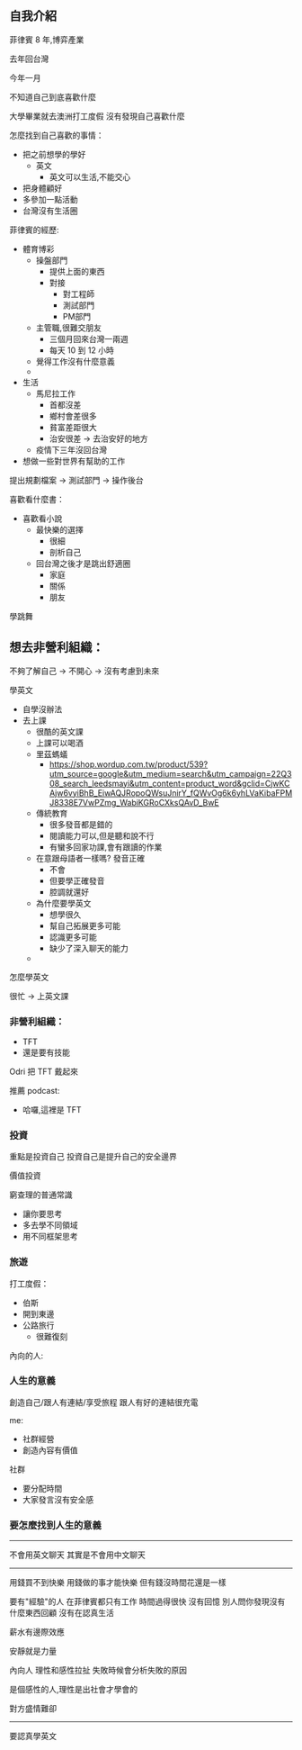 ## 自我介紹

菲律賓 8 年,博弈產業

去年回台灣


今年一月

不知道自己到底喜歡什麼

大學畢業就去澳洲打工度假
沒有發現自己喜歡什麼

怎麼找到自己喜歡的事情：

- 把之前想學的學好
  - 英文
    - 英文可以生活,不能交心
- 把身體顧好
- 多參加一點活動
- 台灣沒有生活圈

菲律賓的經歷:
- 體育博彩
  - 操盤部門
    - 提供上面的東西
    - 對接
      - 對工程師
      - 測試部門
      - PM部門
  - 主管職,很難交朋友
    - 三個月回來台灣一兩週
    - 每天 10 到 12 小時
  - 覺得工作沒有什麼意義
  - 
- 生活
  - 馬尼拉工作
    - 首都沒差
    - 鄉村會差很多
    - 貧富差距很大
    - 治安很差 -> 去治安好的地方
  - 疫情下三年沒回台灣
- 想做一些對世界有幫助的工作


提出規劃檔案 -> 測試部門 -> 操作後台

喜歡看什麼書：
- 喜歡看小說
  - 最快樂的選擇
    - 很細
    - 剖析自己
  - 回台灣之後才是跳出舒適圈
    - 家庭
    - 關係
    - 朋友

學跳舞

想去非營利組織：
- 

不夠了解自己 -> 不開心
-> 沒有考慮到未來

學英文
- 自學沒辦法
- 去上課
  - 很酷的英文課
  - 上課可以喝酒
  - 里茲螞蟻
    - https://shop.wordup.com.tw/product/539?utm_source=google&utm_medium=search&utm_campaign=22Q308_search_leedsmayi&utm_content=product_word&gclid=CjwKCAjw6vyiBhB_EiwAQJRopoQWsuJnirY_fQWvOg6k6yhLVaKibaFPMJ8338E7VwPZmg_WabiKGRoCXksQAvD_BwE
  - 傳統教育
    - 很多發音都是錯的
    - 閱讀能力可以,但是聽和說不行
    - 有蠻多回家功課,會有跟讀的作業
  - 在意跟母語者一樣嗎? 發音正確
    - 不會
    - 但要學正確發音
    - 腔調就還好
  - 為什麼要學英文
    - 想學很久
    - 幫自己拓展更多可能
    - 認識更多可能
    - 缺少了深入聊天的能力
  - 

怎麼學英文

很忙 -> 上英文課

### 非營利組織：
- TFT
- 還是要有技能

Odri 把 TFT 戴起來

推薦 podcast:
- 哈囉,這裡是 TFT

### 投資

重點是投資自己
投資自己是提升自己的安全邊界

價值投資

窮查理的普通常識
- 讓你要思考
- 多去學不同領域
- 用不同框架思考

### 旅遊

打工度假：

- 伯斯
- 開到東邊
- 公路旅行
  - 很難復刻

內向的人:

### 人生的意義

創造自己/跟人有連結/享受旅程
跟人有好的連結很充電

me:
- 社群經營
- 創造內容有價值

社群
- 要分配時間
- 大家發言沒有安全感

### 要怎麼找到人生的意義



--------

不會用英文聊天
其實是不會用中文聊天

--------

用錢買不到快樂
用錢做的事才能快樂
但有錢沒時間花還是一樣

要有"經驗"的人
在菲律賓都只有工作
時間過得很快
沒有回憶
別人問你發現沒有什麼東西回顧
沒有在認真生活

薪水有邊際效應

安靜就是力量

內向人
理性和感性拉扯
失敗時候會分析失敗的原因

是個感性的人,理性是出社會才學會的

對方盛情難卻

--------

要認真學英文
